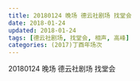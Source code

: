 ```yaml
---
title: 20180124 晚场 德云社剧场 找堂会
date: 2018-01-24
updated: 2018-01-24
tags: [德云社剧场, 找堂会, 相声, 高峰] 
categories: (2017)丁酉年场次 
---
```

20180124 晚场 德云社剧场 找堂会
